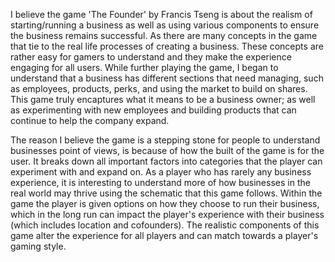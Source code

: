 I believe the game 'The Founder' by Francis Tseng is about the realism of starting/running a business as well as using various 
components to ensure the business remains successful. As there are many concepts in the game that tie to the real life processes of
creating a business. These concepts are rather easy for gamers to understand and they make the experience engaging for all users. 
While further playing the game, I began to understand that a business has different sections that need managing, such as employees,
products, perks, and using the market to build on shares. This game truly encaptures what it means to be a business owner; as well
as experimenting with new employees and building products that can continue to help the company expand. 

The reason I believe the game is a stepping stone for people to understand businesses point of views, is because of how the built of 
the game is for the user. It breaks down all important factors into categories that the player can experiment with and expand on. As a
player who has rarely any business experience, it is interesting to understand more of how businesses in the real world may thrive
using the schematic that this game follows. Within the game the player is given options on how they choose to run their business, 
which in the long run can impact the player's experience with their business (which includes location and cofounders). The realistic
components of this game alter the experience for all players and can match towards a player's gaming style.
